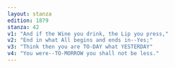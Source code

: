 ```yaml
---
layout: stanza
edition: 1879
stanza: 42
v1: "And if the Wine you drink, the Lip you press,"
v2: "End in what All begins and ends in--Yes;"
v3: "Think then you are TO-DAY what YESTERDAY"
v4: "You were--TO-MORROW you shall not be less."
---
```

